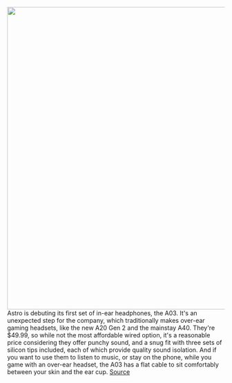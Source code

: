 <img src='https://cdn.vox-cdn.com/thumbor/qKCbbLOh14qBf9ZkApIc0OrQ1w8=/0x0:3635x2423/1200x800/filters:focal(1528x922:2108x1502)/cdn.vox-cdn.com/uploads/chorus_image/image/67563091/astro2.0.jpg' width='700px' /><br/>
Astro is debuting its first set of in-ear headphones, the A03. It's an unexpected step for the company, which traditionally makes over-ear gaming headsets, like the new A20 Gen 2 and the mainstay A40. They're $49.99, so while not the most affordable wired option, it's a reasonable price considering they offer punchy sound, and a snug fit with three sets of silicon tips included, each of which provide quality sound isolation. And if you want to use them to listen to music, or stay on the phone, while you game with an over-ear headset, the A03 has a flat cable to sit comfortably between your skin and the ear cup.
<a href='https://www.theverge.com/2020/10/1/21494174/astro-a03-in-ear-headphones-monitor-earbuds-gaming-nintendo-switch-pc-chat-playstation-xbox'> Source <a/>
